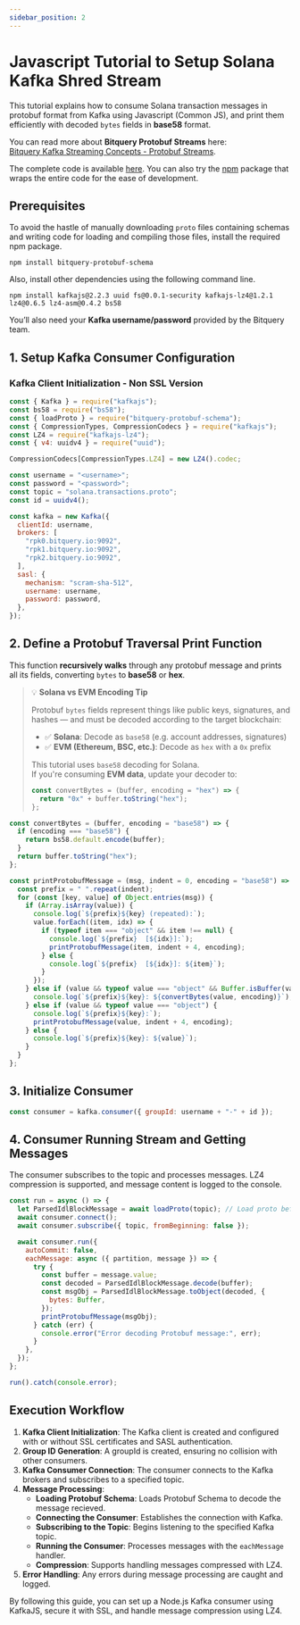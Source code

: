 ```yaml
---
sidebar_position: 2
---
```


# Javascript Tutorial to Setup Solana Kafka Shred Stream

This tutorial explains how to consume Solana transaction messages in protobuf format from Kafka using Javascript (Common JS), and print them efficiently with decoded `bytes` fields in **base58** format.

You can read more about **Bitquery Protobuf Streams** here:  
[Bitquery Kafka Streaming Concepts - Protobuf Streams](https://docs.bitquery.io/docs/streams/kafka-streaming-concepts/#protobuf-streams).

The complete code is available [here](https://github.com/bitquery/bitquery-protobuf). You can also try the [npm](https://www.npmjs.com/package/bitquery-protobuf) package that wraps the entire code for the ease of development.

## **Prerequisites**

To avoid the hastle of manually downloading `proto` files containing schemas and writing code for loading and compiling those files, install the required npm package.

```shell
npm install bitquery-protobuf-schema
```

Also, install other dependencies using the following command line.

```shell
npm install kafkajs@2.2.3 uuid fs@0.0.1-security kafkajs-lz4@1.2.1 lz4@0.6.5 lz4-asm@0.4.2 bs58 
```

You’ll also need your **Kafka username/password** provided by the Bitquery team.

## **1. Setup Kafka Consumer Configuration**

### Kafka Client Initialization - Non SSL Version

```js
const { Kafka } = require("kafkajs");
const bs58 = require("bs58");
const { loadProto } = require("bitquery-protobuf-schema");
const { CompressionTypes, CompressionCodecs } = require("kafkajs");
const LZ4 = require("kafkajs-lz4");
const { v4: uuidv4 } = require("uuid");

CompressionCodecs[CompressionTypes.LZ4] = new LZ4().codec;

const username = "<username>";
const password = "<password>";
const topic = "solana.transactions.proto";
const id = uuidv4();

const kafka = new Kafka({
  clientId: username,
  brokers: [
    "rpk0.bitquery.io:9092",
    "rpk1.bitquery.io:9092",
    "rpk2.bitquery.io:9092",
  ],
  sasl: {
    mechanism: "scram-sha-512",
    username: username,
    password: password,
  },
});
```

## **2. Define a Protobuf Traversal Print Function**

This function **recursively walks** through any protobuf message and prints all its fields, converting `bytes` to **base58** or **hex**.

> 💡 **Solana vs EVM Encoding Tip**
>
> Protobuf `bytes` fields represent things like public keys, signatures, and hashes — and must be decoded according to the target blockchain:
>
> - ✅ **Solana**: Decode as `base58` (e.g. account addresses, signatures)
> - ✅ **EVM (Ethereum, BSC, etc.)**: Decode as `hex` with a `0x` prefix
>
> This tutorial uses `base58` decoding for Solana.  
> If you're consuming **EVM data**, update your decoder to:
>
> ```js
> const convertBytes = (buffer, encoding = "hex") => {
>   return "0x" + buffer.toString("hex");
> };
> ```

```js
const convertBytes = (buffer, encoding = "base58") => {
  if (encoding === "base58") {
    return bs58.default.encode(buffer);
  }
  return buffer.toString("hex");
};

const printProtobufMessage = (msg, indent = 0, encoding = "base58") => {
  const prefix = " ".repeat(indent);
  for (const [key, value] of Object.entries(msg)) {
    if (Array.isArray(value)) {
      console.log(`${prefix}${key} (repeated):`);
      value.forEach((item, idx) => {
        if (typeof item === "object" && item !== null) {
          console.log(`${prefix}  [${idx}]:`);
          printProtobufMessage(item, indent + 4, encoding);
        } else {
          console.log(`${prefix}  [${idx}]: ${item}`);
        }
      });
    } else if (value && typeof value === "object" && Buffer.isBuffer(value)) {
      console.log(`${prefix}${key}: ${convertBytes(value, encoding)}`);
    } else if (value && typeof value === "object") {
      console.log(`${prefix}${key}:`);
      printProtobufMessage(value, indent + 4, encoding);
    } else {
      console.log(`${prefix}${key}: ${value}`);
    }
  }
};
```

## **3. Initialize Consumer**

```js
const consumer = kafka.consumer({ groupId: username + "-" + id });
```

## **4. Consumer Running Stream and Getting Messages**

The consumer subscribes to the topic and processes messages. LZ4 compression is supported, and message content is logged to the console.

```js
const run = async () => {
  let ParsedIdlBlockMessage = await loadProto(topic); // Load proto before starting Kafka
  await consumer.connect();
  await consumer.subscribe({ topic, fromBeginning: false });

  await consumer.run({
    autoCommit: false,
    eachMessage: async ({ partition, message }) => {
      try {
        const buffer = message.value;
        const decoded = ParsedIdlBlockMessage.decode(buffer);
        const msgObj = ParsedIdlBlockMessage.toObject(decoded, {
          bytes: Buffer,
        });
        printProtobufMessage(msgObj);
      } catch (err) {
        console.error("Error decoding Protobuf message:", err);
      }
    },
  });
};

run().catch(console.error);
```

## Execution Workflow

1. **Kafka Client Initialization**: The Kafka client is created and configured with or without SSL certificates and SASL authentication.
2. **Group ID Generation**: A groupId is created, ensuring no collision with other consumers.
3. **Kafka Consumer Connection**: The consumer connects to the Kafka brokers and subscribes to a specified topic.
4. **Message Processing**:
   - **Loading Protobuf Schema**: Loads Protobuf Schema to decode the message recieved.
   - **Connecting the Consumer**: Establishes the connection with Kafka.
   - **Subscribing to the Topic**: Begins listening to the specified Kafka topic.
   - **Running the Consumer**: Processes messages with the `eachMessage` handler.
   - **Compression**: Supports handling messages compressed with LZ4.
5. **Error Handling**: Any errors during message processing are caught and logged.

By following this guide, you can set up a Node.js Kafka consumer using KafkaJS, secure it with SSL, and handle message compression using LZ4.

